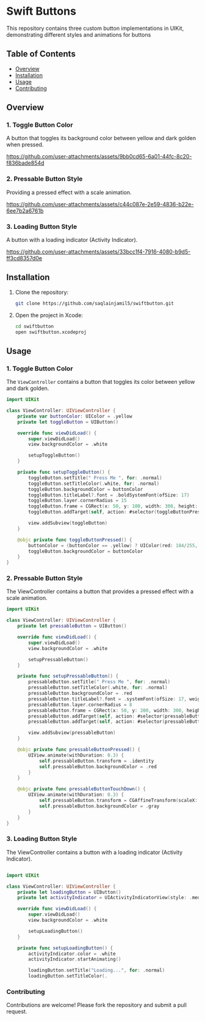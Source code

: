 # Swift Buttons

This repository contains three custom button implementations in UIKit, demonstrating different styles and animations for buttons

## Table of Contents
- [Overview](#overview)
- [Installation](#installation)
- [Usage](#usage)
- [Contributing](#contributing)

## Overview

### 1. **Toggle Button Color**
A button that toggles its background color between yellow and dark golden when pressed.

https://github.com/user-attachments/assets/9bb0cd65-6a01-44fc-8c20-f836bade854d

### 2. **Pressable Button Style**
Providing a pressed effect with a scale animation.

https://github.com/user-attachments/assets/c44c087e-2e59-4836-b22e-6ee7b2a6761b

### 3. **Loading Button Style**
A button with a loading indicator (Activity Indicator).

https://github.com/user-attachments/assets/33bcc1f4-7916-4080-b9d5-ff3cd8357d0e

## Installation

1. Clone the repository:
    ```sh
    git clone https://github.com/saqlainjamil5/swiftbutton.git
    ```
2. Open the project in Xcode:
    ```sh
    cd swiftbutton
    open swiftbutton.xcodeproj
    ```

## Usage

### 1. **Toggle Button Color**
The `ViewController` contains a button that toggles its color between yellow and dark golden.

```swift
import UIKit

class ViewController: UIViewController {
    private var buttonColor: UIColor = .yellow
    private let toggleButton = UIButton()

    override func viewDidLoad() {
        super.viewDidLoad()
        view.backgroundColor = .white

        setupToggleButton()
    }

    private func setupToggleButton() {
        toggleButton.setTitle(" Press Me ", for: .normal)
        toggleButton.setTitleColor(.white, for: .normal)
        toggleButton.backgroundColor = buttonColor
        toggleButton.titleLabel?.font = .boldSystemFont(ofSize: 17)
        toggleButton.layer.cornerRadius = 15
        toggleButton.frame = CGRect(x: 50, y: 100, width: 300, height: 50)
        toggleButton.addTarget(self, action: #selector(toggleButtonPressed), for: .touchUpInside)

        view.addSubview(toggleButton)
    }

    @objc private func toggleButtonPressed() {
        buttonColor = (buttonColor == .yellow) ? UIColor(red: 184/255, green: 134/255, blue: 11/255, alpha: 1) : .yellow
        toggleButton.backgroundColor = buttonColor
    }
}
```
### 2. Pressable Button Style
The ViewController contains a button that provides a pressed effect with a scale animation.

```swift
import UIKit

class ViewController: UIViewController {
    private let pressableButton = UIButton()

    override func viewDidLoad() {
        super.viewDidLoad()
        view.backgroundColor = .white

        setupPressableButton()
    }

    private func setupPressableButton() {
        pressableButton.setTitle(" Press Me ", for: .normal)
        pressableButton.setTitleColor(.white, for: .normal)
        pressableButton.backgroundColor = .red
        pressableButton.titleLabel?.font = .systemFont(ofSize: 17, weight: .bold)
        pressableButton.layer.cornerRadius = 8
        pressableButton.frame = CGRect(x: 50, y: 200, width: 300, height: 50)
        pressableButton.addTarget(self, action: #selector(pressableButtonPressed), for: .touchUpInside)
        pressableButton.addTarget(self, action: #selector(pressableButtonTouchDown), for: .touchDown)

        view.addSubview(pressableButton)
    }

    @objc private func pressableButtonPressed() {
        UIView.animate(withDuration: 0.3) {
            self.pressableButton.transform = .identity
            self.pressableButton.backgroundColor = .red
        }
    }

    @objc private func pressableButtonTouchDown() {
        UIView.animate(withDuration: 0.3) {
            self.pressableButton.transform = CGAffineTransform(scaleX: 0.6, y: 0.6)
            self.pressableButton.backgroundColor = .gray
        }
    }
}
```
### 3. Loading Button Style
The ViewController contains a button with a loading indicator (Activity Indicator).

```swift

import UIKit

class ViewController: UIViewController {
    private let loadingButton = UIButton()
    private let activityIndicator = UIActivityIndicatorView(style: .medium)

    override func viewDidLoad() {
        super.viewDidLoad()
        view.backgroundColor = .white

        setupLoadingButton()
    }

    private func setupLoadingButton() {
        activityIndicator.color = .white
        activityIndicator.startAnimating()

        loadingButton.setTitle("Loading...", for: .normal)
        loadingButton.setTitleColor(.
```
### Contributing
Contributions are welcome! Please fork the repository and submit a pull request.
